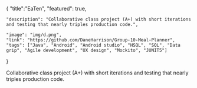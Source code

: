{
    "title":"EaTen",
    "featured": true,

    "description": "Collaborative class project (A+) with short iterations and testing that nearly triples production code.",

    "image": "img/d.png",
    "link": "https://github.com/DaneHarrison/Group-10-Meal-Planner",
    "tags": ["Java", "Android", "Android studio", "HSQL", "SQL", "Data grip", "Agile development", "UX design", "Mockito", "JUNIT5"]
}


Collaborative class project (A+) with short iterations and testing that nearly triples production code.